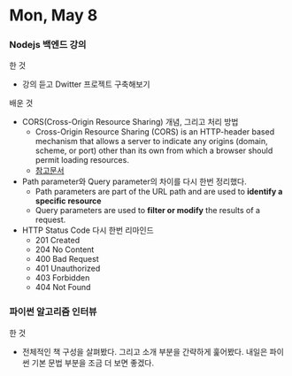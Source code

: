 # Mon, May 8

### Nodejs 백엔드 강의

한 것

- 강의 듣고 Dwitter 프로젝트 구축해보기

배운 것

- CORS(Cross-Origin Resource Sharing) 개념, 그리고 처리 방법
  - Cross-Origin Resource Sharing (CORS) is an HTTP-header based mechanism that allows a server to indicate any origins (domain, scheme, or port) other than its own from which a browser should permit loading resources.
  - [참고문서](https://evan-moon.github.io/2020/05/21/about-cors/)
- Path parameter와 Query parameter의 차이를 다시 한번 정리했다.
  - Path parameters are part of the URL path and are used to **identify a specific resource**
  - Query parameters are used to **filter or modify** the results of a request.
- HTTP Status Code 다시 한번 리마인드
  - 201 Created
  - 204 No Content
  - 400 Bad Request
  - 401 Unauthorized
  - 403 Forbidden
  - 404 Not Found

### 파이썬 알고리즘 인터뷰

한 것

- 전체적인 책 구성을 살펴봤다. 그리고 소개 부분을 간략하게 훑어봤다. 내일은 파이썬 기본 문법 부분을 조금 더 보면 좋겠다.
